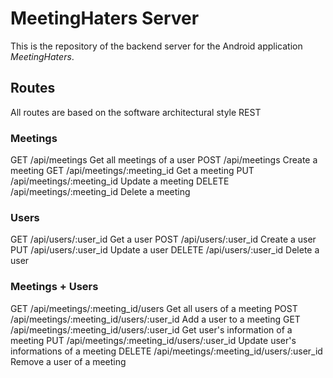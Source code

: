 # MeetingHaters Server

This is the repository of the backend server for the Android application *MeetingHaters*.

## Routes

All routes are based on the software architectural style REST

### Meetings

GET     /api/meetings                                Get all meetings of a user
POST	/api/meetings                                Create a meeting
GET		/api/meetings/:meeting_id                    Get a meeting
PUT		/api/meetings/:meeting_id                    Update a meeting
DELETE	/api/meetings/:meeting_id                    Delete a meeting

### Users

GET		/api/users/:user_id                          Get a user
POST	/api/users/:user_id                          Create a user
PUT     /api/users/:user_id                          Update a user
DELETE  /api/users/:user_id                          Delete a user

### Meetings + Users

GET		/api/meetings/:meeting_id/users              Get all users of a meeting
POST 	/api/meetings/:meeting_id/users/:user_id     Add a user to a meeting
GET		/api/meetings/:meeting_id/users/:user_id     Get user's information of a meeting
PUT 	/api/meetings/:meeting_id/users/:user_id     Update user's informations of a meeting
DELETE 	/api/meetings/:meeting_id/users/:user_id     Remove a user of a meeting
